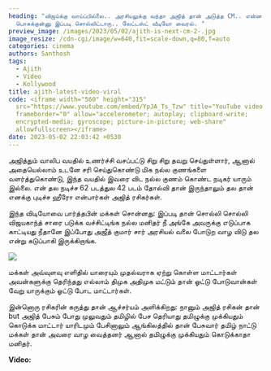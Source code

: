 ```yaml
---
heading: "விஜய்க்கு வாய்ப்பில்லை.. அரசியலுக்கு வந்தா அஜித் தான் அடுத்த CM.. என்ன
  பொசுக்குன்னு இப்படி சொல்லிட்டாரு.. லேட்டஸ்ட் வீடியோ வைரல். "
preview_image: /images/2023/05/02/ajith-is-next-cm-2-.jpg
image_resize: /cdn-cgi/image/w=640,fit=scale-down,q=80,f=auto
categories: cinema
authors: Santhosh
tags:
  - Ajith
  - Video
  - Kollywood
title: ajith-latest-video-viral
code: <iframe width="560" height="315"
  src="https://www.youtube.com/embed/YpJA_Ts_Tzw" title="YouTube video player"
  frameborder="0" allow="accelerometer; autoplay; clipboard-write;
  encrypted-media; gyroscope; picture-in-picture; web-share"
  allowfullscreen></iframe>
date: 2023-05-02 22:03:42 +0530
---
```

அஜித்தும் வாலிப வயதில் உணர்ச்சி வசப்பட்டு சிறு சிறு தவறு செய்துள்ளார்,  ஆனால் அதையெல்லாம் உடனே சரி செய்துகொண்டு  மிக நல்ல குணங்களை வளர்த்துகொண்டு, இந்த வயதில் இவரை விட நல்ல குணம் கொண்ட நடிகர் யாரும் இல்லை. என் தல நடிச்ச 62 படத்துல 42  படம் தோல்வி தான் இருந்தாலும் தல தான் எனக்கு புடிச்ச ஹீரோ என்பார்கள் அஜித் ரசிகர்கள்.

இந்த விடியோவை பார்த்தபின் மக்கள் சொன்னது: இப்படி தான் சொல்லி சொல்லி விஜயகாந்த் சாரை படுக்க வச்சிட்டிங்க நல்ல மனிதர் நீ அங்கே அவருக்கு எடுப்பாக காட்டியது நீதானே இப்போது அ‌ஜீத் குமார் சார் அரசியல் வலை போடுற வாழ விடு தல என்று கடுப்பாகி இருக்கிறாங்க.

![](/images/2023/05/02/ajith-is-next-cm-1-.jpg)

மக்கள் அவ்வுளவு எளிதில் யாரையும் முதல்வராக ஏற்று கொள்ள மாட்டார்கள் அவன்களுக்கு தெரிந்தது எல்லாம் திமுக அதிமுக மட்டும் தான் ஓட்டு போடுவான்கள் வேறு யாருக்கும் ஓட்டு போட மாட்டார்கள். 

இன்னொரு ரசிகரின் கருத்து தான் ஆச்சர்யம் அளிக்கிறது:
நானும் அஜித் ரசிகன் தான் but அஜித் பேசும் போது முலுவதும் தமிழில் பேச தெரியாது தமிழுக்கு முக்கியதும் கொடுக்க மாட்டார் யாரிடமும் பேசினாலும் ஆங்கிலத்தில்  தான் பேசுவார் தமிழ் நாட்டு மக்கள் தான் அவரை வாழ வைத்தனர் ஆனால் தமிழுக்கு முக்கியதும் கொடுக்காதா மனிதர்.

**V﻿ideo:**